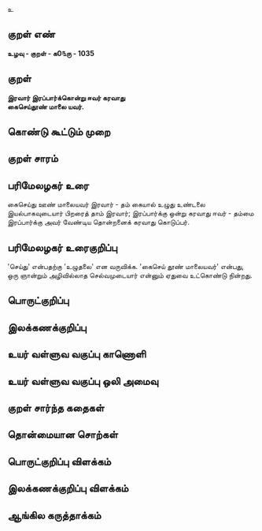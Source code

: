 உ

## குறள் எண் 

**உழவு - குறள் - க0௩ரு - 1035**

## குறள் 

**இரவார் இரப்பார்க்கொன்று ஈவர் கரவாது  
கைசெய்தூண் மாலை யவர்.** 

## கொண்டு கூட்டும் முறை


## குறள் சாரம் 


## பரிமேலழகர் உரை

கைசெய்து ஊண் மாலையவர் இரவார் - தம் கையால் உழுது உண்டலை இயல்பாகவுடையார் பிறரைத் தாம் இரவார்; இரப்பார்க்கு ஒன்று கரவாது ஈவர் - தம்மை இரப்பார்க்கு அவர் வேண்டிய தொன்றனைக் கரவாது கொடுப்பர்.

## பரிமேலழகர் உரைகுறிப்பு   

'செய்து' என்பதற்கு 'உழுதலை' என வருவிக்க. 'கைசெய் தூண் மாலையவர்' என்பது, ஒரு ஞான்றும் அழிவில்லாத செல்வமுடையார் என்னும் ஏதுவை உட்கொண்டு நின்றது.

## பொருட்குறிப்பு 


## இலக்கணக்குறிப்பு  


## உயர் வள்ளுவ வகுப்பு காணொளி


## உயர் வள்ளுவ வகுப்பு ஒலி அமைவு 

 
## குறள் சார்ந்த கதைகள் 


## தொன்மையான சொற்கள்


## பொருட்குறிப்பு விளக்கம்


## இலக்கணக்குறிப்பு விளக்கம்


## ஆங்கில கருத்தாக்கம் 


